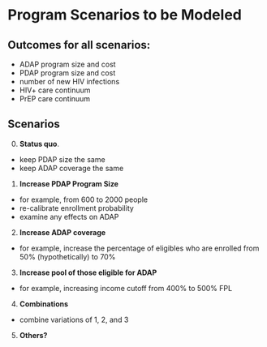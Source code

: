 # Program Scenarios to be Modeled

## Outcomes for all scenarios:
  - ADAP program size and cost
  - PDAP program size and cost
  - number of new HIV infections
  - HIV+ care continuum
  - PrEP care continuum

## Scenarios

0. **Status quo**.
  - keep PDAP size the same
  - keep ADAP coverage the same
1. **Increase PDAP Program Size**
  - for example, from 600 to 2000 people
  - re-calibrate enrollment probability
  - examine any effects on ADAP
2. **Increase ADAP coverage**
  - for example, increase the percentage of eligibles who are enrolled
  from 50% (hypothetically) to 70%
3. **Increase pool of those eligible for ADAP**
  - for example, increasing income cutoff from 400% to 500% FPL
4. **Combinations**
  - combine variations of 1, 2, and 3
5. **Others?**
